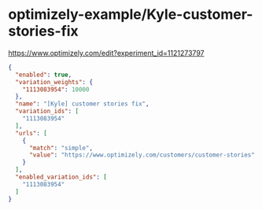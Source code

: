 optimizely-example/Kyle-customer-stories-fix
===========================================

https://www.optimizely.com/edit?experiment_id=1121273797

```json
{
  "enabled": true,
  "variation_weights": {
    "1113083954": 10000
  },
  "name": "[Kyle] customer stories fix",
  "variation_ids": [
    "1113083954"
  ],
  "urls": [
    {
      "match": "simple",
      "value": "https://www.optimizely.com/customers/customer-stories"
    }
  ],
  "enabled_variation_ids": [
    "1113083954"
  ]
}
```